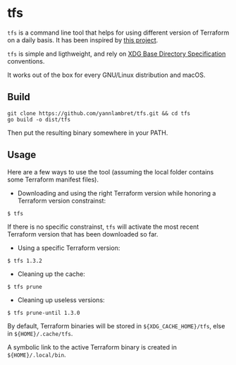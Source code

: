 # tfs

`tfs` is a command line tool that helps for using different version of Terraform
on a daily basis. It has been inspired by [this project](https://github.com/warrensbox/terraform-switcher).

`tfs` is simple and ligthweight, and rely on [XDG Base Directory Specification](https://specifications.freedesktop.org/basedir-spec/basedir-spec-latest.html)
conventions.

It works out of the box for every GNU/Linux distribution and macOS.

## Build

```text
git clone https://github.com/yannlambret/tfs.git && cd tfs
go build -o dist/tfs
```

Then put the resulting binary somewhere in your PATH.

## Usage

Here are a few ways to use the tool (assuming the local folder contains some
Terraform manifest files).

* Downloading and using the right Terraform version while honoring a Terraform
version constrainst:

```
$ tfs
```

If there is no specific constrainst, `tfs` will activate the most recent
Terraform version that has been downloaded so far.

* Using a specific Terraform version:

```
$ tfs 1.3.2
```

* Cleaning up the cache:

```
$ tfs prune
```

* Cleaning up useless versions:

```
$ tfs prune-until 1.3.0
```

By default, Terraform binaries will be stored in `${XDG_CACHE_HOME}/tfs`, else in
`${HOME}/.cache/tfs`.

A symbolic link to the active Terraform binary is created in `${HOME}/.local/bin`.